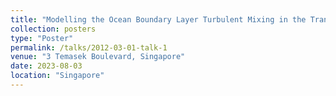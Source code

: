 ```yaml
---
title: "Modelling the Ocean Boundary Layer Turbulent Mixing in the Transitioning Regions between Coastal and Open Oceans"
collection: posters
type: "Poster"
permalink: /talks/2012-03-01-talk-1
venue: "3 Temasek Boulevard, Singapore"
date: 2023-08-03
location: "Singapore"
---
```

